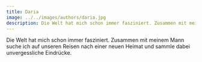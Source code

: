 ```yaml
---
title: Daria
image: ../../images/authors/daria.jpg
description: Die Welt hat mich schon immer fasziniert. Zusammen mit meinem Mann suche ich auf unseren Reisen nach einer neuen Heimat und sammle dabei unvergessliche Eindrücke.
---
```


Die Welt hat mich schon immer fasziniert. Zusammen mit meinem Mann suche ich auf unseren Reisen nach einer neuen Heimat und sammle dabei unvergessliche Eindrücke.